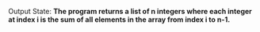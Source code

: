 Output State: **The program returns a list of n integers where each integer at index i is the sum of all elements in the array from index i to n-1.**